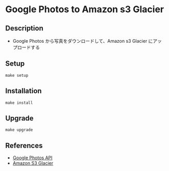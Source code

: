 # Google Photos to Amazon s3 Glacier

## Description

- Google Photos から写真をダウンロードして、Amazon s3 Glacier にアップロードする

## Setup

```shell
make setup
```

## Installation

```shell
make install
```

## Upgrade

```shell
make upgrade
```

## References

- [Google Photos API](https://developers.google.com/photos/library/guides/overview)
- [Amazon S3 Glacier](https://docs.aws.amazon.com/ja_jp/whitepapers/latest/how-aws-pricing-works/amazon-s3-glacier.html)
